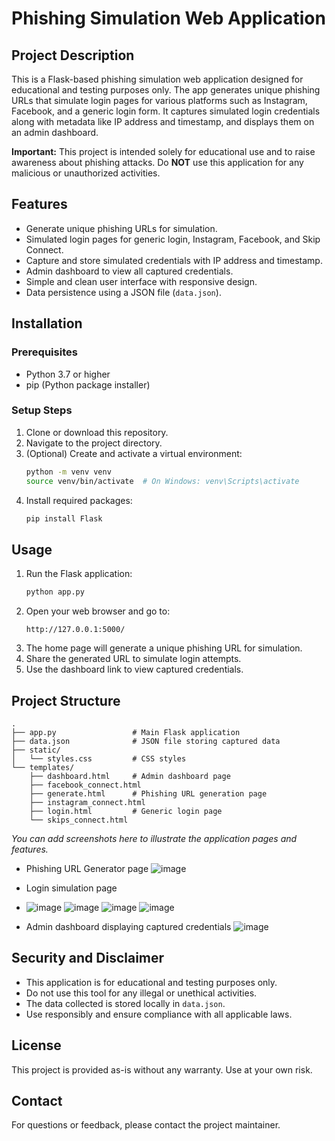 # Phishing Simulation Web Application

## Project Description
This is a Flask-based phishing simulation web application designed for educational and testing purposes only. The app generates unique phishing URLs that simulate login pages for various platforms such as Instagram, Facebook, and a generic login form. It captures simulated login credentials along with metadata like IP address and timestamp, and displays them on an admin dashboard.

**Important:** This project is intended solely for educational use and to raise awareness about phishing attacks. Do **NOT** use this application for any malicious or unauthorized activities.

## Features
- Generate unique phishing URLs for simulation.
- Simulated login pages for generic login, Instagram, Facebook, and Skip Connect.
- Capture and store simulated credentials with IP address and timestamp.
- Admin dashboard to view all captured credentials.
- Simple and clean user interface with responsive design.
- Data persistence using a JSON file (`data.json`).

## Installation

### Prerequisites
- Python 3.7 or higher
- pip (Python package installer)

### Setup Steps
1. Clone or download this repository.
2. Navigate to the project directory.
3. (Optional) Create and activate a virtual environment:
   ```bash
   python -m venv venv
   source venv/bin/activate  # On Windows: venv\Scripts\activate
   ```
4. Install required packages:
   ```bash
   pip install Flask
   ```

## Usage

1. Run the Flask application:
   ```bash
   python app.py
   ```
2. Open your web browser and go to:
   ```
   http://127.0.0.1:5000/
   ```
3. The home page will generate a unique phishing URL for simulation.
4. Share the generated URL to simulate login attempts.
5. Use the dashboard link to view captured credentials.

## Project Structure
```
.
├── app.py                 # Main Flask application
├── data.json              # JSON file storing captured data
├── static/
│   └── styles.css         # CSS styles
└── templates/
    ├── dashboard.html     # Admin dashboard page
    ├── facebook_connect.html
    ├── generate.html      # Phishing URL generation page
    ├── instagram_connect.html
    ├── login.html         # Generic login page
    └── skips_connect.html
```
*You can add screenshots here to illustrate the application pages and features.*

- Phishing URL Generator page
 ![image](https://github.com/user-attachments/assets/1a977b30-bd10-4d74-8831-1aa69c1952b5)

- Login simulation page
- ![image](https://github.com/user-attachments/assets/b5af5fa4-2ae2-4d74-9781-fec7c5d6b995)
![image](https://github.com/user-attachments/assets/671de493-56f3-49b8-94c1-368dfbf108a3)
![image](https://github.com/user-attachments/assets/9b49587f-7c9a-4303-9579-27a250085350)
![image](https://github.com/user-attachments/assets/670525a1-aa62-40d5-b157-b81dcb874dac)



- Admin dashboard displaying captured credentials
  ![image](https://github.com/user-attachments/assets/7fb0b9c9-a399-4126-8203-9c25acb09a9d)



## Security and Disclaimer
- This application is for educational and testing purposes only.
- Do not use this tool for any illegal or unethical activities.
- The data collected is stored locally in `data.json`.
- Use responsibly and ensure compliance with all applicable laws.

## License
This project is provided as-is without any warranty. Use at your own risk.

## Contact
For questions or feedback, please contact the project maintainer.
